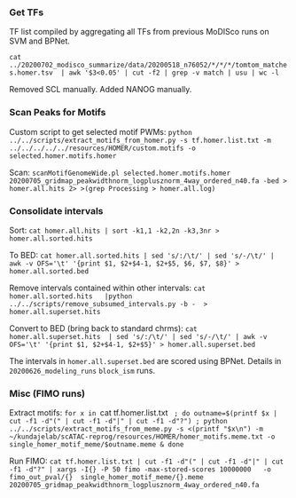 ### Get TFs

TF list compiled by aggregating all TFs from previous MoDISco runs on SVM and BPNet.

`cat ../20200702_modisco_summarize/data/20200518_n76052/*/*/*/tomtom_matches.homer.tsv  | awk '$3<0.05' | cut -f2 | grep -v match | usu | wc -l`

Removed SCL manually. Added NANOG manually.

### Scan Peaks for Motifs

Custom script to get selected motif PWMs:
`python ../../scripts/extract_motifs_from_homer.py -s tf.homer.list.txt -m ../../../../../resources/HOMER/custom.motifs -o  selected.homer.motifs.homer`

Scan:
`scanMotifGenomeWide.pl selected.homer.motifs.homer 20200705_gridmap_peakwidthnorm_logplusznorm_4way_ordered_n40.fa -bed > homer.all.hits 2> >(grep Processing > homer.all.log)`

### Consolidate intervals

Sort:
`cat homer.all.hits | sort -k1,1 -k2,2n -k3,3nr > homer.all.sorted.hits`

To BED:
`cat homer.all.sorted.hits | sed 's/:/\t/' | sed 's/-/\t/' | awk -v OFS='\t' '{print $1, $2+$4-1, $2+$5, $6, $7, $8}' > homer.all.sorted.bed`

Remove intervals contained within other intervals:
`cat homer.all.sorted.hits   |python ../../scripts/remove_subsumed_intervals.py -b -  > homer.all.superset.hits`

Convert to BED (bring back to standard chrms):
`cat homer.all.superset.hits  | sed 's/:/\t/' | sed 's/-/\t/' | awk -v OFS='\t' '{print $1, $2+$4-1, $2+$5}' > homer.all.superset.bed`

The intervals in `homer.all.superset.bed` are scored using BPNet. Details in `20200626_modeling_runs` `block_ism` runs.

### Misc (FIMO runs)
Extract motifs:
`for x in `cat tf.homer.list.txt ` ; do outname=$(printf $x | cut -f1 -d"(" | cut -f1 -d"|" | cut -f1 -d"?") ; python ../../scripts/extract_motifs_from_meme.py -s <(printf "$x\n") -m ~/kundajelab/scATAC-reprog/resources/HOMER/homer_motifs.meme.txt -o single_homer_motif_meme/$outname.meme & done`

Run FIMO:
`cat tf.homer.list.txt | cut -f1 -d"(" | cut -f1 -d"|" | cut -f1 -d"?" | xargs -I{} -P 50 fimo -max-stored-scores 10000000   -o fimo_out_pval/{}  single_homer_motif_meme/{}.meme 20200705_gridmap_peakwidthnorm_logplusznorm_4way_ordered_n40.fa`
